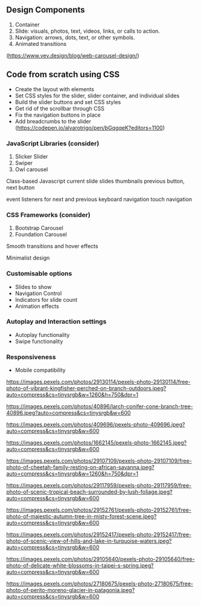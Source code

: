 ## Design Components

1. Container 
2. Slide: visuals, photos, text, videos, links, or calls to action.
3. Navigation: arrows, dots, text, or other symbols.
4. Animated transitions


(https://www.vev.design/blog/web-carousel-design/)



## Code from scratch using CSS
- Create the layout with elements
- Set CSS styles for the slider, slider container, and individual slides
- Build the slider buttons and set CSS styles
- Get rid of the scrollbar through CSS
- Fix the navigation buttons in place
- Add breadcrumbs to the slider
(https://codepen.io/alvarotrigo/pen/bGqgqeK?editors=1100)


### JavaScript Libraries (consider)
1. Slicker Slider
2. Swiper
3. Owl carousel

Class-based Javascript
current slide
slides
thumbnails
previous button, next button

event listeners for next and previous
keyboard navigation
touch navigation

### CSS Frameworks (consider)
1. Bootstrap Carousel
2. Foundation Carousel


Smooth transitions and hover effects


Minimalist design

### Customisable options
- Slides to show
- Navigation Control
- Indicators for slide count
- Animation effects

### Autoplay and Interaction settings
- Autoplay functionality
- Swipe functionality

### Responsiveness
- Mobile compatibility


https://images.pexels.com/photos/29130114/pexels-photo-29130114/free-photo-of-vibrant-kingfisher-perched-on-branch-outdoors.jpeg?auto=compress&cs=tinysrgb&w=1260&h=750&dpr=1

https://images.pexels.com/photos/40896/larch-conifer-cone-branch-tree-40896.jpeg?auto=compress&cs=tinysrgb&w=600

https://images.pexels.com/photos/409696/pexels-photo-409696.jpeg?auto=compress&cs=tinysrgb&w=600

https://images.pexels.com/photos/1662145/pexels-photo-1662145.jpeg?auto=compress&cs=tinysrgb&w=600

https://images.pexels.com/photos/29107109/pexels-photo-29107109/free-photo-of-cheetah-family-resting-on-african-savanna.jpeg?auto=compress&cs=tinysrgb&w=1260&h=750&dpr=1

https://images.pexels.com/photos/29117959/pexels-photo-29117959/free-photo-of-scenic-tropical-beach-surrounded-by-lush-foliage.jpeg?auto=compress&cs=tinysrgb&w=600

https://images.pexels.com/photos/29152761/pexels-photo-29152761/free-photo-of-majestic-autumn-tree-in-misty-forest-scene.jpeg?auto=compress&cs=tinysrgb&w=600

https://images.pexels.com/photos/29152417/pexels-photo-29152417/free-photo-of-scenic-view-of-hills-and-lake-in-turquoise-waters.jpeg?auto=compress&cs=tinysrgb&w=600

https://images.pexels.com/photos/29105640/pexels-photo-29105640/free-photo-of-delicate-white-blossoms-in-taipei-s-spring.jpeg?auto=compress&cs=tinysrgb&w=600

https://images.pexels.com/photos/27180675/pexels-photo-27180675/free-photo-of-perito-moreno-glacier-in-patagonia.jpeg?auto=compress&cs=tinysrgb&w=600